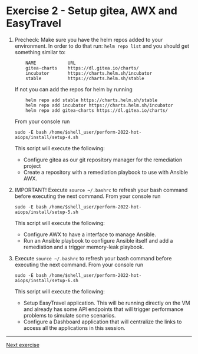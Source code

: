 # Exercise 2 - Setup gitea, AWX and EasyTravel
1.  Precheck:
    Make sure you have the helm repos added to your environment. In order to do that run:
    `helm repo list` and you should get something similar to:
    ```
        NAME            URL                                       
        gitea-charts    https://dl.gitea.io/charts/               
        incubator       https://charts.helm.sh/incubator          
        stable          https://charts.helm.sh/stable
    ```
    If not you can add the repos for helm by running 
    ```(bash)
        helm repo add stable https://charts.helm.sh/stable
        helm repo add incubator https://charts.helm.sh/incubator
        helm repo add gitea-charts https://dl.gitea.io/charts/
    ```
    From your console run
    ```(bash)
    sudo -E bash /home/$shell_user/perform-2022-hot-aiops/install/setup-4.sh 
    ```
    This script will execute the following:
    - Configure gitea as our git repository manager for the remediation project
    - Create a repository with a remediation playbook to use with Ansible AWX.

1.  IMPORTANT! Execute ```source ~/.bashrc``` to refresh your bash command    before executing the next command.
    From your console run 
    ```(bash)
    sudo -E bash /home/$shell_user/perform-2022-hot-aiops/install/setup-5.sh 
    ```
    This script will execute the following:
    - Configure AWX to have a interface to manage Ansible.
    - Run an Ansible playbook to configure Ansible itself and add a remediation and a trigger memory-leak playbook.

1.  Execute ```source ~/.bashrc``` to refresh your bash command before executing the next command.
    From your console run  
    ```(bash)
    sudo -E bash /home/$shell_user/perform-2022-hot-aiops/install/setup-6.sh 
    ```
    This script will execute the following:
    - Setup EasyTravel application. This will be running directly on the VM and already has some API endpoints that will trigger performance problems to simulate some scenarios.
    - Configure a Dashboard application that will centralize the links to access all the applications in this session.
---
[Next exercise](./exercise-3.md)